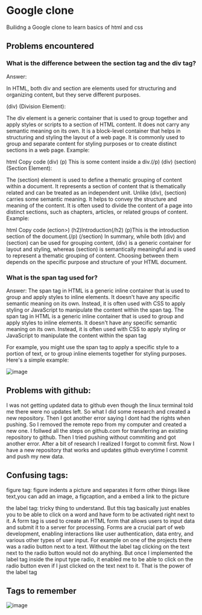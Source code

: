 # Google clone
Builidng a Google clone to learn basics of html and css


## Problems encountered 
### What is the difference between the section tag and the div tag?
Answer: 

In HTML, both div and section are elements used for structuring and organizing content, but they serve different purposes.

(div) (Division Element):

The div element is a generic container that is used to group together and apply styles or scripts to a section of HTML content.
It does not carry any semantic meaning on its own. It is a block-level container that helps in structuring and styling the layout of a web page.
It is commonly used to group and separate content for styling purposes or to create distinct sections in a web page.
Example:

html
Copy code
(div)
    (p) This is some content inside a div.(/p)
(div)
(section) (Section Element):

The (section) element is used to define a thematic grouping of content within a document. It represents a section of content that is thematically related and can be treated as an independent unit.
Unlike (div), (section) carries some semantic meaning. It helps to convey the structure and meaning of the content.
It is often used to divide the content of a page into distinct sections, such as chapters, articles, or related groups of content.
Example:

html
Copy code
(ection>)
    (h2)Introduction(/h2)
    (p)This is the introduction section of the document.(/p)
(/section)
In summary, while both (div) and (section) can be used for grouping content, (div) is a generic container for layout and styling, whereas (section) is semantically meaningful and is used to represent a thematic grouping of content. Choosing between them depends on the specific purpose and structure of your HTML document.

### What is the span tag used for?
Answer:
The span tag in HTML is a generic inline container that is used to group and apply styles to inline elements. It doesn't have any specific semantic meaning on its own. Instead, it is often used with CSS to apply styling or JavaScript to manipulate the content within the span tag. The span tag in HTML is a generic inline container that is used to group and apply styles to inline elements. It doesn't have any specific semantic meaning on its own. Instead, it is often used with CSS to apply styling or JavaScript to manipulate the content within the span tag

For example, you might use the span tag to apply a specific style to a portion of text, or to group inline elements together for styling purposes. Here's a simple example:


![image](https://github.com/dvallemo/google/assets/52580367/b146329c-5b3b-41c5-8b01-56b565cff208)

## Problems with github:

I was not getting updated data to github even though the linux terminal told me there were no updates left. So what I did some research and created a new repository. Then I got another error saying I dont had the rights when pushing. So I removed the remote repo from my computer and created a new one. I follwed all the steps on github.com for transferring an existing repository to github. Then I tried pushing without commiting and got another error. After a bit of research I realized I forgot to commit first. Now I have a new repository that works and updates github everytime I commit and push my new data. 

## Confusing tags:
figure tag: figure indents a picture and separates it form other things likee text,you can add an image, a figcaption, and a embed a link to the picture

the label tag: tricky thing to understand. But this tag basically just enables you to be able to click on a word and have form to be activated right next to it. A form tag is used to create an HTML form that allows users to input data and submit it to a server for processing. Forms are a crucial part of web development, enabling interactions like user authentication, data entry, and various other types of user input. For example on one of the projects there was a radio button next to a text. Without the label tag clicking on the text next to the radio button would not do anything. But once I implemented the label tag inside the input type radio, it enabled me to be able to click on the radio button even if I just clicked on the text next to it. That is the power of the label tag

## Tags to remember 

![image](https://github.com/dvallemo/google/assets/52580367/d8f40288-2315-4f2c-bacb-df544827514e)

